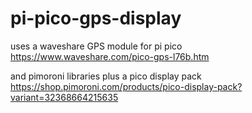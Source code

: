 # pi-pico-gps-display

uses a waveshare GPS module for pi pico https://www.waveshare.com/pico-gps-l76b.htm

and pimoroni libraries plus a pico display pack https://shop.pimoroni.com/products/pico-display-pack?variant=32368664215635
